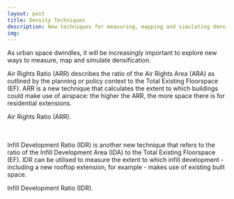 ```yaml
---
layout: post
title: Density Techniques
description: New techniques for measuring, mapping and simulating density
img:
---
```


As urban space dwindles, it will be increasingly important to explore new ways to measure, map and simulate densification. 

Air Rights Ratio (ARR) describes the ratio of the Air Rights Area (ARA) as outlined by the planning or policy context to the Total Existing Floorspace (EF). ARR is a new technique that calculates the extent to which buildings could make use of airspace: the higher the ARR, the more space there is for residential extensions. 

<div class="col">
	<img class="col" src="{{ site.baseurl }}/img/formula_for_air_rights_ratio_arr.png" alt="" title=""/>
</div>

<div class="col three caption">
	Air Rights Ratio (ARR).
</div>

<br>
<br>

Infill Development Ratio (IDR) is another new technique that refers to the ratio of the Infill Development Area (IDA) to the Total Existing Floorspace (EF). IDR can be utilised to measure the extent to which infill development - including a new rooftop extension, for example - makes use of existing built space.

<div class="col">
	<img class="col" src="{{ site.baseurl }}/img/formula_for_infill_development_ratio_idr.png" alt="" title=""/>
</div>

<div class="col three caption">
	Infill Development Ratio (IDR).
</div>
